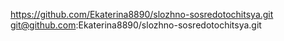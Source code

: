 https://github.com/Ekaterina8890/slozhno-sosredotochitsya.git
git@github.com:Ekaterina8890/slozhno-sosredotochitsya.git
